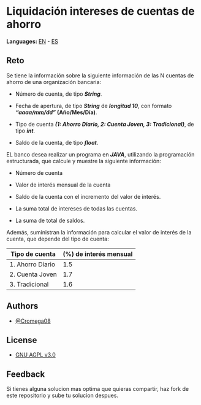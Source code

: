 
# Liquidación intereses de cuentas de ahorro

**Languages:** [EN](https://github.com/cromega08/interest_payment/blob/master/README.md) - [ES](https://github.com/cromega08/interest_payment/blob/master/README_ES.md)

## Reto

Se tiene la información sobre la siguiente información de las N cuentas de ahorro de una organización bancaria:

* Número de cuenta, de tipo **_String_**.

* Fecha de apertura, de tipo **_String_** de **_longitud 10_**, con formato **_“aaaa/mm/dd”_ (Año/Mes/Día)**.

* Tipo de cuenta **_(1: Ahorro Diario, 2: Cuenta Joven, 3: Tradicional)_**, de tipo **_int_**.

* Saldo de la cuenta, de tipo **_float_**.

EL banco desea realizar un programa en **_JAVA_**, utilizando la programación estructurada, que calcule y muestre la siguiente información:

* Número de cuenta

* Valor de interés mensual de la cuenta

* Saldo de la cuenta con el incremento del valor de interés.

* La suma total de intereses de todas las cuentas.

* La suma de total de saldos.

Además, suministran la información para calcular el valor de interés de la cuenta, que depende del tipo de cuenta:

| Tipo de cuenta   | (%) de interés mensual|
| ---|---|
| 1. Ahorro Diario | 1.5 |
| 2. Cuenta Joven  | 1.7 |
| 3. Tradicional   | 1.6 |

## Authors

* [@Cromega08](https://www.github.com/cromega08)

## License

* [GNU AGPL v3.0](https://choosealicense.com/licenses/agpl-3.0/)

## Feedback

Si tienes alguna solucion mas optima que quieras compartir, haz fork de este repositorio y sube tu solucion despues.
